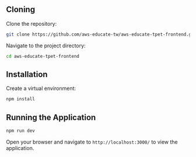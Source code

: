 ## Cloning

Clone the repository:

```bash
git clone https://github.com/aws-educate-tw/aws-educate-tpet-frontend.git
```

Navigate to the project directory:

```bash
cd aws-educate-tpet-frontend
```

## Installation

Create a virtual environment:

```bash
npm install
```

## Running the Application

```bash
npm run dev
```

Open your browser and navigate to `http://localhost:3000/` to view the application.
